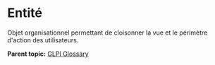 Entité
======

Objet organisationnel permettant de cloisonner la vue et le périmètre
d'action des utilisateurs.

**Parent topic:** [GLPI Glossary](../../glpi/glossary.html)
